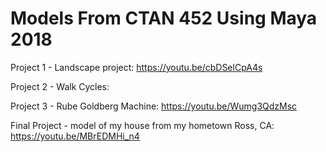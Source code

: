 # Models From CTAN 452 Using Maya 2018

Project 1 - Landscape project: https://youtu.be/cbDSelCpA4s

Project 2 - Walk Cycles: 

Project 3 - Rube Goldberg Machine: https://youtu.be/Wumg3QdzMsc

Final Project - model of my house from my hometown Ross, CA: https://youtu.be/MBrEDMHi_n4
